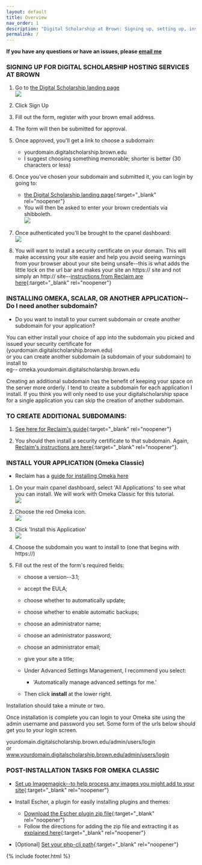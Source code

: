 ```yaml
---
layout: default
title: Overview
nav_order: 1
description: "Digital Scholarship at Brown: Signing up, setting up, installing an application"
permalink: /
---
```

**If you have any questions or have an issues, please [email me](mailto:cody_carvel@brown.edu)**<br/>
### SIGNING UP FOR DIGITAL SCHOLARSHIP HOSTING SERVICES AT BROWN

1. Go to [the Digital Scholarship landing page](https://digitalscholarship.brown.edu/) <br/>
![](https://raw.githubusercontent.com/ccarvel/digitalscholarship/gh-pages/assets/images/00_sign-up.png)
2. Click Sign Up
3. Fill out the form, register with your brown email address. 
4. The form will then be submitted for approval.
5. Once approved, you'll get a link to choose a subdomain:
	* yourdomain.digitalscholarship.brown.edu
	* I suggest choosing something memorable; shorter is better (30 characters or less)
6. Once you've chosen your subdomain and submitted it, you can login by going to: 
	* [the Digital Scholarship landing page](https://digitalscholarship.brown.edu/){:target="_blank" rel="noopener"}
	* You will then be asked to enter your brown credentials via shibboleth. <br/>
	![](https://raw.githubusercontent.com/ccarvel/digitalscholarship/gh-pages/assets/images/02-shib.png)
7. Once authenticated you'll be brought to the cpanel dashboard:<br/>
![](https://raw.githubusercontent.com/ccarvel/digitalscholarship/gh-pages/assets/images/03-dashboard.png)

8. You will want to install a security certificate on your domain. This will make accessing your site easier and help you avoid seeing warnings from your browser about your site being unsafe--this is what adds the little lock on the url bar and makes your site an https:// site and not simply an http:// site--[instructions from Reclaim are here](https://support.reclaimhosting.com/hc/en-us/articles/4405723680023-Installing-Free-SSL-Certificates#installing-free-ssl-certificates-0-0){:target="_blank" rel="noopener"}

### INSTALLING OMEKA, SCALAR, OR ANOTHER APPLICATION--Do I need another subdomain?
- Do you want to install to your current subdomain or create another subdomain for your application?

You can either install your choice of app into the subdomain you picked and issued your security certificate for
(yourdomain.digitalscholarship.brown.edu) <br/>
or you can create another subdomain (a subdomain of your subdomain) to install to<br/>
eg-- omeka.yourdomain.digitalscholarship.brown.edu

Creating an additional subdomain has the benefit of keeping your space on the server more orderly. I tend to create a subdomain for each application I install. If you think you will only need to use your digitalscholarship space for a single application you can skip the creation of another subdomain.

### TO CREATE ADDITIONAL SUBDOMAINS:

1. [See here for Reclaim's guide](https://support.reclaimhosting.com/hc/en-us/articles/1500013046121-Creating-and-Managing-Subdomains){:target="_blank" rel="noopener"}

2. You should then install a security certificate to that subdomain. Again, [Reclaim's instructions are here](https://support.reclaimhosting.com/hc/en-us/articles/4405723680023-Installing-Free-SSL-Certificates#installing-free-ssl-certificates-0-0){:target="_blank" rel="noopener"}.


### INSTALL YOUR APPLICATION (Omeka Classic)
- Reclaim has a [guide for installing Omeka here](https://support.reclaimhosting.com/hc/en-us/articles/1500005712342-Installing-Omeka-Classic-on-Reclaim-Hosting#:~:text=After%20logging%20into%20your%20cPanel,and%20click%20Install%20this%20Application.&text=By%20default%20our%20automated%20installer,up%2Dto%2Ddate%20automatically)

1. On your main cpanel dashboard, select 'All Applications' to see what you can install. We will work with Omeka Classic for this tutorial.<br/>
![](https://raw.githubusercontent.com/ccarvel/digitalscholarship/gh-pages/assets/images/05-applications.png)

2. Choose the red Omeka icon.<br/>
![](https://raw.githubusercontent.com/ccarvel/digitalscholarship/gh-pages/assets/images/06-omeka.png)

3. Click 'Install this Application'<br/>
![](https://raw.githubusercontent.com/ccarvel/digitalscholarship/gh-pages/assets/images/07-install_01.png)

4. Choose the subdomain you want to install to (one that begins with https://)<br/>

5. Fill out the rest of the form's required fields:<br/>
	* choose a version--3.1; 
	* accept the EULA;
	* choose whether to automatically update;
	* choose whether to enable automatic backups;
	* choose an administrator name;
	* choose an administrator password;
	* choose an administrator email;
	* give your site a title;

	* Under Advanced Settings Management, I recommend you select:
		* 'Automatically manage advanced settings for me.' 

	* Then click **install** at the lower right. <br/>

Installation should take a minute or two.

Once installation is complete you can login to your Omeka site using the admin username and password you set. Some form of the urls below should get you to your login screen.

yourdomain.digitalscholarship.brown.edu/admin/users/login <br/>
or<br/>
www.yourdomain.digitalscholarship.brown.edu/admin/users/login<br/>


### POST-INSTALLATION TASKS FOR OMEKA CLASSIC

* [Set up Imagemagick--to help process any images you might add to your site](https://support.reclaimhosting.com/hc/en-us/articles/1500005621461-ImageMagick-in-Omeka-Classic){:target="_blank" rel="noopener"}

* Install Escher, a plugin for easily installing plugins and themes:<br/>
	* [Download the Escher plugin zip file](https://drive.google.com/file/d/1hSzAWkgx8IlWQKaGuSxFi7sCR-Q0HIMa/view?usp=share_link){:target="_blank" rel="noopener"}
	* Follow the directions for adding the zip file and extracting it as [explained here](https://support.reclaimhosting.com/hc/en-us/articles/1500005711142-Managing-Plugins-and-Themes-in-Omeka-and-Omeka-S){:target="_blank" rel="noopener"}<br/>

* [Optional] [Set your php-cli path](https://support.reclaimhosting.com/hc/en-us/articles/1500007923562-Setting-the-PHP-CLI-path-in-Omeka){:target="_blank" rel="noopener"}
 
{% include footer.html %}
